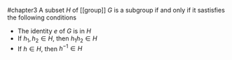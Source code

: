 #chapter3 
A subset $H$ of [[group]] $G$ is a subgroup if and only if it sastisfies the following conditions
* The identity $e$ of $G$ is in $H$
* If $h_1, h_2 \in H$, then $h_1 h_2 \in H$
* If $h\in H$, then $h^{-1}\in H$